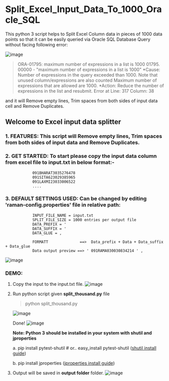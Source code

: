 # Split_Excel_Input_Data_To_1000_Oracle_SQL

This python 3 script helps to Split Excel Column data in pieces of 1000 data points so that it can be easily queried via Oracle SQL Database Query without facing following error:

![image](https://user-images.githubusercontent.com/26063397/110437041-f2394f00-80da-11eb-84ae-b8bb50b016d6.png)

> ORA-01795: maximum number of expressions in a list is 1000
> 01795. 00000 -  "maximum number of expressions in a list is 1000"
> *Cause:    Number of expressions in the query exceeded than 1000.
>            Note that unused column/expressions are also counted
>            Maximum number of expressions that are allowed are 1000.
>*Action:   Reduce the number of expressions in the list and resubmit.
>Error at Line: 317 Column: 38

and it will Remove empty lines, Trim spaces from both sides of input data cell and Remove Duplicates.


## Welcome to Excel input data splitter
### 1. FEATURES: This script will Remove empty lines, Trim spaces from both sides of input data and Remove Duplicates.

### 2. GET STARTED: To start please copy the input data column from excel file to input.txt in below format:-
                091BHARAT3035276478
                091SITA623029385965
                091LAXMI23033006522
                ....

### 3. DEFAULT SETTINGS USED: Can be changed by editing 'raman-config.properties' file in relative path: 
                INPUT_FILE_NAME = input.txt
                SPLIT_FILE_SIZE = 1000 entries per output file
                DATA_PREFIX = '
                DATA_SUFFIX = '
                DATA_GLUE = ,

                FORMATT              ==>  Data_prefix + Data + Data_suffix + Data_glue
                Data output preview ==> ' 091RAMA030030834214 ' ,
![image](https://user-images.githubusercontent.com/26063397/110439536-96bc9080-80dd-11eb-839f-ba0deda05f79.png)

### DEMO:
1. Copy the input to the input.txt file.
    ![image](https://user-images.githubusercontent.com/26063397/110438561-822bc880-80dc-11eb-8bb2-6f3b0299cf1c.png)
2. Run python script given **split_thousand.py** file
    
    > python split_thousand.py
    
    ![image](https://user-images.githubusercontent.com/26063397/110435008-7fc76f80-80d8-11eb-8ea3-613f89143259.png)
    
    Done!
    ![image](https://user-images.githubusercontent.com/26063397/110435335-e6e52400-80d8-11eb-81c2-876275590762.png)

    **Note: Python 3 should be installed in your system with shutil and jproperties**

    a. pip install pytest-shutil # or.. easy_install pytest-shutil ([shutil install guide](https://pypi.org/project/pytest-shutil/))
    
    b. pip install jproperties ([jproperties install guide](https://pypi.org/project/jproperties/))

3. Output will be saved in **output folder** folder.
    ![image](https://user-images.githubusercontent.com/26063397/110436526-59a2cf00-80da-11eb-9bbe-73a2b0b91ea2.png)
